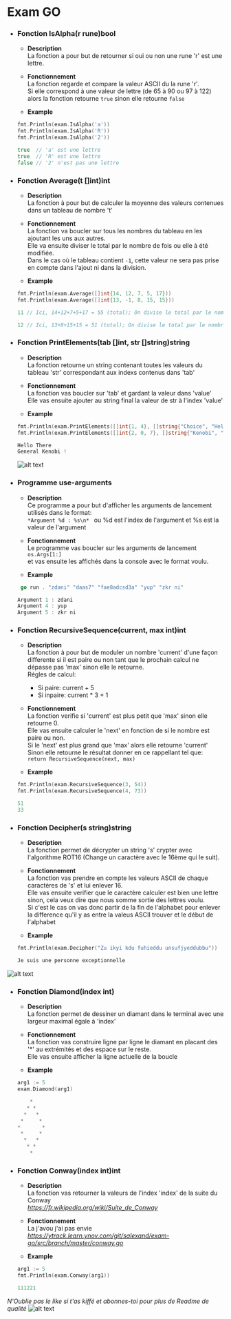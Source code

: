 # Exam GO

* ### Fonction **IsAlpha(r rune)bool** <br>
    * **Description** <br> La fonction a pour but de retourner si oui ou non une rune 'r' est une lettre.

    * **Fonctionnement** <br> La fonction regarde et compare la valeur ASCII du la rune 'r'. <br> Si elle correspond à une valeur de lettre (de 65 à 90 ou 97 à 122) alors la fonction retourne ```true``` sinon elle retourne ```false```

    * **Example** <br> 
    ```go 
    fmt.Println(exam.IsAlpha('a'))
	fmt.Println(exam.IsAlpha('R'))
	fmt.Println(exam.IsAlpha('2'))
    ```
    ```go
    true  // 'a' est une lettre
    true  // 'R' est une lettre
    false // '2' n'est pas une lettre
    ```

* ### Fonction **Average(t []int)int**
    * **Description** <br> La fonction à pour but de calculer la moyenne des valeurs contenues dans un tableau de nombre 't'

    * **Fonctionnement** <br> La fonction va boucler sur tous les nombres du tableau en les ajoutant les uns aux autres. <br> Elle va ensuite diviser le total par le nombre de fois ou elle à été modifiée. <br> Dans le cas où le tableau contient ```-1```, cette valeur ne sera pas prise en compte dans l'ajout ni dans la division.

    * **Example**
    ```go
    fmt.Println(exam.Average([]int{14, 12, 7, 5, 17}))
	fmt.Println(exam.Average([]int{13, -1, 8, 15, 15}))
    ``` 
    ```go
    11 // Ici, 14+12+7+5+17 = 55 (total); On divise le total par le nombre de nombres positifs contenue dans le tableau donc 55/5=11

    12 // Ici, 13+8+15+15 = 51 (total); On divise le total par le nombre de nombres positifs contenue dans le tableau donc 51/4=12
    ```

* ### Fonction **PrintElements(tab []int, str []string)string**
    * **Description** <br> La fonction retourne un string contenant toutes les valeurs du tableau 'str' correspondant aux indexs contenus dans 'tab'

    * **Fonctionnement** <br> La fonction vas boucler sur 'tab' et gardant la valeur dans 'value' <br> 
    Elle vas ensuite ajouter au string final la valeur de str à l'index 'value'<br>
    
    * **Example**
    ```go
    fmt.Println(exam.PrintElements([]int{1, 4}, []string{"Choice", "Hello", "Solid", "Curtain", "There", "Forward"}))
	fmt.Println(exam.PrintElements([]int{2, 0, 7}, []string{"Kenobi", "Unity", "General", "Therapist"}))
    ```
    ```go
    Hello There
    General Kenobi !
    ``` 
    ![alt text](https://i.kym-cdn.com/photos/images/newsfeed/001/475/420/c62.gif)

* ### Programme **use-arguments**
    * **Description** <br> Ce programme a pour but d'afficher les arguments de lancement utilisés dans le format: <br> ```*Argument %d : %s\n* ``` ou %d est l'index de l'argument et %s est la valeur de l'argument

    * **Fonctionnement** <br>
    Le programme vas boucler sur les arguments de lancement ```os.Args[1:]``` <br> et vas ensuite les affichés dans la console avec le format voulu.

    * **Example** <br>
    ```go
     go run . "zdani" "daas7" "fae8adcsd3a" "yup" "zkr ni"
    ```
    ```go
    Argument 1 : zdani
    Argument 4 : yup
    Argument 5 : zkr ni

    ```

* ### Fonction **RecursiveSequence(current, max int)int**
    * **Description** <br> La fonction à pour but de moduler un nombre 'current' d'une façon differente si il est paire ou non tant que le prochain calcul ne dépasse pas 'max' sinon elle le retourne. <br> Régles de calcul: <br>
        * Si paire: current + 5
        * Si inpaire: current * 3 + 1

    * **Fonctionnement** <br> La fonction verifie si 'current' est plus petit que 'max' sinon elle retourne 0. <br> Elle vas ensuite calculer le 'next' en fonction de si le nombre est paire ou non. <br> Si le 'next' est plus grand que 'max' alors elle retourne 'current' <br>
    Sinon elle retourne le résultat donner en ce rappellant tel que: <br>
    ```return RecursiveSequence(next, max)```

    * **Example** <br>
    ```go
    fmt.Println(exam.RecursiveSequence(3, 54))
	fmt.Println(exam.RecursiveSequence(4, 73))
    ```
    ```go
    51
    33
    ```

* ### Fonction **Decipher(s string)string**
    * **Description** <br> La fonction permet de décrypter un string 's' crypter avec l'algorithme ROT16 (Change un caractère avec le 16ème qui le suit).

    * **Fonctionnement** <br> La fonction vas prendre en compte les valeurs ASCII de chaque caractères de 's' et lui enlever 16.<br>
    Elle vas ensuite verifier que le caractère calculer est bien une lettre sinon, cela veux dire que nous somme sortie des lettres voulu. <br> Si c'est le cas on vas donc partir de la fin de l'alphabet pour enlever la difference qu'il y as entre la valeus ASCII trouver et le début de l'alphabet 

    * **Example** <br>
    ```go
    fmt.Println(exam.Decipher("Zu ikyi kdu fuhieddu unsufjyeddubbu"))
    ```
    ```go
    Je suis une personne exceptionnelle
    ```
![alt text](https://c.tenor.com/jopMoI1TAgEAAAAC/steve-carell-the-office.gif)

* ### Fonction **Diamond(index int)**
    * **Description** <br> La fonction permet de dessiner un diamant dans le terminal avec une largeur maximal égale à 'index'

    * **Fonctionnement** <br> La fonction vas construire ligne par ligne le diamant en placant des '*' au extrémités et des espace sur le reste. <br> Elle vas ensuite afficher la ligne actuelle de la boucle

    * **Example** <br>
    ```go
    arg1 := 5
	exam.Diamond(arg1)
    ```
    ```go
        *
       * *
      *   *
     *     *
    *       *
     *     *
      *   *
       * *
        *
    ```
* ### Fonction **Conway(index int)int**
    * **Description** <br> La fonction vas retourner la valeurs de l'index 'index' de la suite du Conway <br>
    *https://fr.wikipedia.org/wiki/Suite_de_Conway*

    * **Fonctionnement** <br> La j'avou j'ai pas envie <br> *https://ytrack.learn.ynov.com/git/salexand/exam-go/src/branch/master/conway.go*

    * **Example** <br>
    ```go
    arg1 := 5
	fmt.Println(exam.Conway(arg1))
    ```
    ```go
    111221
    ```
*N'Oublie pas le like si t'as kiffé et abonnes-toi pour plus de Readme de qualité*
![alt text](https://thumbs.gfycat.com/DazzlingIckyAtlanticbluetang-max-1mb.gif)